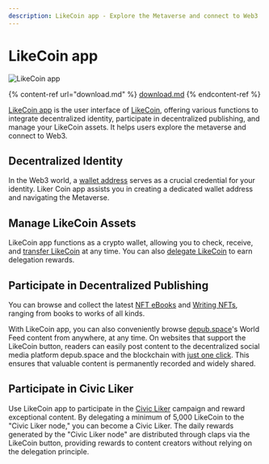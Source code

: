```yaml
---
description: LikeCoin app - Explore the Metaverse and connect to Web3
---
```


# LikeCoin app

![LikeCoin app](../../.gitbook/assets/likecoin\_ad72\_appstore4\_fullpic\_en.png)

{% content-ref url="download.md" %}
[download.md](download.md)
{% endcontent-ref %}

[LikeCoin app](https://liker.land/) is the user interface of [LikeCoin](https://like.co/), offering various functions to integrate decentralized identity, participate in decentralized publishing, and manage your LikeCoin assets. It helps users explore the metaverse and connect to Web3.

## Decentralized Identity

In the Web3 world, a [wallet address](../../general-guides/wallet/wallet-address.md) serves as a crucial credential for your identity. Liker Coin app assists you in creating a dedicated wallet address and navigating the Metaverse.

## Manage LikeCoin Assets

LikeCoin app functions as a crypto wallet, allowing you to check, receive, and [transfer LikeCoin](../../general-guides/wallet/like-pay.md) at any time. You can also [delegate LikeCoin](../../general-guides/stake/delegation-of-likecoin/) to earn delegation rewards.

## Participate in Decentralized Publishing

You can browse and collect the latest [NFT eBooks](../../depub/nft-ebook/) and [Writing NFTs](../../depub/writing-nft/collect-writing-nft/), ranging from books to works of all kinds.

With LikeCoin app, you can also conveniently browse [depub.space](https://docs.like.co/user-guide/depub.space)'s World Feed content from anywhere, at any time. On websites that support the LikeCoin button, readers can easily post content to the decentralized social media platform depub.space and the blockchain with [just one click](https://docs.like.co/user-guide/liker-land/superlike). This ensures that valuable content is permanently recorded and widely shared.

## Participate in Civic Liker

Use LikeCoin app to participate in the [Civic Liker](../civic-liker/) campaign and reward exceptional content. By delegating a minimum of 5,000 LikeCoin to the "Civic Liker node," you can become a Civic Liker. The daily rewards generated by the "Civic Liker node" are distributed through claps via the LikeCoin button, providing rewards to content creators without relying on the delegation principle.
